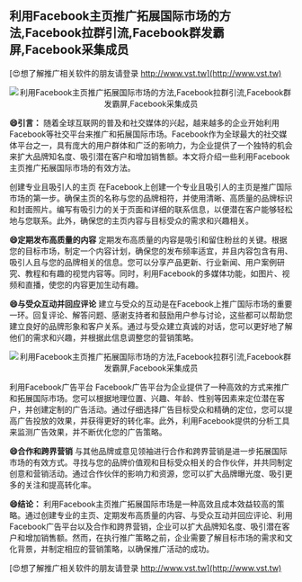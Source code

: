 ## **利用Facebook主页推广拓展国际市场的方法,Facebook拉群引流,Facebook群发霸屏,Facebook采集成员**

[😍想了解推广相关软件的朋友请登录 http://www.vst.tw](http://www.vst.tw)

 <center><img src="https://vst.tw/MP4/tuiguang/png/7.png" alt="利用Facebook主页推广拓展国际市场的方法,Facebook拉群引流,Facebook群发霸屏,Facebook采集成员"></center>

**😄引言：**
随着全球互联网的普及和社交媒体的兴起，越来越多的企业开始利用Facebook等社交平台来推广和拓展国际市场。Facebook作为全球最大的社交媒体平台之一，具有庞大的用户群体和广泛的影响力，为企业提供了一个独特的机会来扩大品牌知名度、吸引潜在客户和增加销售额。本文将介绍一些利用Facebook主页推广拓展国际市场的有效方法。

创建专业且吸引人的主页
在Facebook上创建一个专业且吸引人的主页是推广国际市场的第一步。确保主页的名称与您的品牌相符，并使用清晰、高质量的品牌标识和封面照片。编写有吸引力的关于页面和详细的联系信息，以便潜在客户能够轻松地与您联系。此外，确保您的主页内容与目标受众的需求和兴趣相关。

**😄定期发布高质量的内容**
定期发布高质量的内容是吸引和留住粉丝的关键。根据您的目标市场，制定一个内容计划，确保您的发布频率适宜，并且内容包含有用、吸引人且与您的品牌相关的信息。您可以分享产品更新、行业新闻、用户案例研究、教程和有趣的视觉内容等。同时，利用Facebook的多媒体功能，如图片、视频和直播，使您的内容更加生动有趣。

**😄与受众互动并回应评论**
建立与受众的互动是在Facebook上推广国际市场的重要一环。回复评论、解答问题、感谢支持者和鼓励用户参与讨论，这些都可以帮助您建立良好的品牌形象和客户关系。通过与受众建立真诚的对话，您可以更好地了解他们的需求和兴趣，并根据此信息调整您的营销策略。

 <center><img src="https://vst.tw/MP4/tuiguang/png/8.png" alt="利用Facebook主页推广拓展国际市场的方法,Facebook拉群引流,Facebook群发霸屏,Facebook采集成员"></center>

利用Facebook广告平台
Facebook广告平台为企业提供了一种高效的方式来推广和拓展国际市场。您可以根据地理位置、兴趣、年龄、性别等因素来定位潜在客户，并创建定制的广告活动。通过仔细选择广告目标受众和精确的定位，您可以提高广告投放的效果，并获得更好的转化率。此外，利用Facebook提供的分析工具来监测广告效果，并不断优化您的广告策略。

**😄合作和跨界营销**
与其他品牌或意见领袖进行合作和跨界营销是进一步拓展国际市场的有效方式。寻找与您的品牌价值观和目标受众相关的合作伙伴，并共同制定创意和营销活动。通过合作伙伴的影响力和资源，您可以扩大品牌曝光度、吸引更多的关注和提高转化率。

**😄结论：**
利用Facebook主页推广拓展国际市场是一种高效且成本效益较高的策略。通过创建专业的主页、定期发布高质量的内容、与受众互动并回应评论、利用Facebook广告平台以及合作和跨界营销，企业可以扩大品牌知名度、吸引潜在客户和增加销售额。然而，在执行推广策略之前，企业需要了解目标市场的需求和文化背景，并制定相应的营销策略，以确保推广活动的成功。

[😍想了解推广相关软件的朋友请登录 http://www.vst.tw](http://www.vst.tw)



